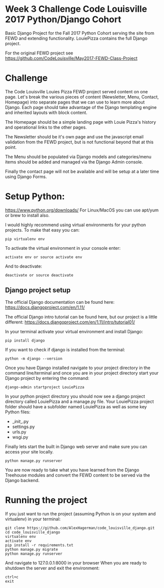 # Week 3 Challenge Code Louisville 2017 Python/Django Cohort
Basic Django Project for the Fall 2017 Python Cohort serving the site from FEWD and extending functionality. LouiePizza contains the full Django project.

For the original FEWD project see https://github.com/CodeLouisville/May2017-FEWD-Class-Project

# Challenge
The Code Louisville Louies Pizza FEWD project served content on one page. Let's break the various pieces of content (Newsletter, Menu, Contact, Homepage) into separate pages that we can use to learn more about Django. Each page should take advantage of the Django templating engine and inherited layouts with block content. 

The Homepage should be a simple landing page with Louie Pizza's history and operational links to the other pages.

The Newsletter should be it's own page and use the javascript email validation from the FEWD project, but is not functional beyond that at this point.

The Menu should be populated via Django models and categories/menu items should be added and managed via the Django Admin console.

Finally the contact page will not be available and will be setup at a later time using Django Forms.

# Setup Python:
https://www.python.org/downloads/
For Linux/MacOS you can use apt/yum or brew to install also.

I would highly recommend using virtual environments for your python projects. To make that easy you can:

    pip virtualenv env

To activate the virtual environment in your console enter:

    activate env or source activate env

And to deactivate:

    deactivate or source deactivate

## Django project setup
The official Django documentation can be found here:
https://docs.djangoproject.com/en/1.11/

The official Django intro tutorial can be found here, but our project is a little different:
https://docs.djangoproject.com/en/1.11/intro/tutorial01/

In your terminal activate your virtual environment and install Django:

    pip install django 

If you want to check if django is installed from the terminal:

    python -m django --version

Once you have Django installed navigate to your project directory in the command line/terminal and once you are in your project directory start your Django project by entering the command:

    django-admin startproject LouiePizza

In your python project directory you should now see a django project directory called LouiePizza and a manage.py file. Your LouiePizza project folder should have a subfolder named LouiePizza as well as some key Python files:

 - \__init__.py
 - settings.py
 - urls.py
 - wsgi.py

Finally lets start the built in Django web server and make sure you can access your site locally.

    python manage.py runserver

You are now ready to take what you have learned from the Django Treehouse modules and convert the FEWD content to be served via the Django backend.

# Running the project
If you just want to run the project (assuming Python is on your system and virtualenv) in your terminal:

    git clone https://github.com/AlexHagerman/code_louisville_django.git
    cd code_louisville_django
    virtualenv env
    activate env
    pip install -r requirements.txt
    python manage.py migrate
    python manage.py runserver

And navigate to 127.0.0.1:8000 in your browser
When you are ready to shutdown the server and exit the environment:

    ctrl+c
    exit
